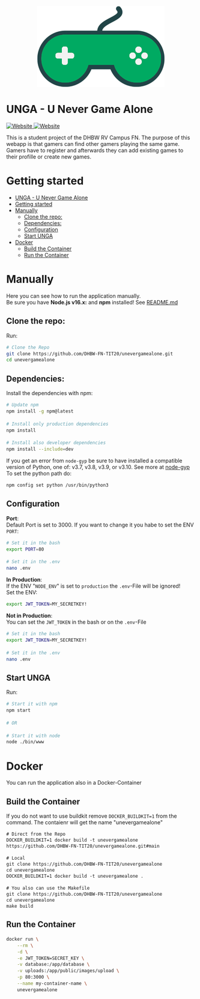 <p align="center">
  <img src="public/images/UNeverGameAloneLogo.png" alt="Logog"/>
</p>

# UNGA - U Never Game Alone 
[![Website](https://img.shields.io/website?down_message=Offline&label=Demo&up_message=Online&url=https%3A%2F%2Funevergamealone.ddnss.de) ](https://unevergamealone.ddnss.de) [![Website](https://img.shields.io/website?down_message=Offline&label=Docs&up_message=Online&url=https%3A%2F%2Fdhbw-fn-tit20.github.io%2Funevergamealone%2F)](https://dhbw-fn-tit20.github.io/unevergamealone/)

This is a student project of the DHBW RV Campus FN. The purpose of this webapp is that gamers can find other gamers playing the same game. Gamers have to register and afterwards they can add existing games to their profille or create new games.

# Getting started
- [UNGA - U Never Game Alone](#unga---u-never-game-alone)
- [Getting started](#getting-started)
- [Manually](#manually)
  - [Clone the repo:](#clone-the-repo)
  - [Dependencies:](#dependencies)
  - [Configuration](#configuration)
  - [Start UNGA](#start-unga)
- [Docker](#docker)
  - [Build the Container](#build-the-container)
  - [Run the Container](#run-the-container)
# Manually
Here you can see how to run the application manually.<br />
Be sure you have **Node.js v16.x:** and **npm** installed! See [README.md](https://github.com/nodesource/distributions/blob/master/README.md)

## Clone the repo:
Run:
```bash
# Clone the Repo
git clone https://github.com/DHBW-FN-TIT20/unevergamealone.git
cd unevergamealone
```
## Dependencies:
Install the dependencies with npm:
```bash
# Update npm
npm install -g npm@latest

# Install only production dependencies
npm install

# Install also developer dependencies
npm install --include=dev
```

If you get an error from `node-gyp` be sure to have installed a compatible version of Python, one of: v3.7, v3.8, v3.9, or v3.10. See more at [node-gyp](https://github.com/nodejs/node-gyp#configuring-python-dependency)<br/> To set the python path do:
```bash
npm config set python /usr/bin/python3
```

## Configuration
**Port**: <br/>
Default Port is set to 3000. If you want to change it you habe to set the ENV `PORT`:
```bash
# Set it in the bash
export PORT=80

# Set it in the .env
nano .env
```

**In Production**: <br/>
If the ENV "`NODE_ENV`" is set to `production` the `.env`-File will be ignored!<br />
Set the ENV:
```bash
export JWT_TOKEN=MY_SECRETKEY!
```

**Not in Production**: <br/>
You can set the `JWT_TOKEN` in the bash or on the `.env`-File
```bash
# Set it in the bash
export JWT_TOKEN=MY_SECRETKEY!

# Set it in the .env
nano .env
```

## Start UNGA
Run:
```bash
# Start it with npm
npm start

# OR

# Start it with node
node ./bin/www
```

# Docker
You can run the application also in a Docker-Container

## Build the Container
If you do not want to use buildkit remove `DOCKER_BUILDKIT=1` from the command. The contaienr will get the name "unevergamealone"
```shell
# Direct from the Repo
DOCKER_BUILDKIT=1 docker build -t unevergamealone https://github.com/DHBW-FN-TIT20/unevergamealone.git#main

# Local
git clone https://github.com/DHBW-FN-TIT20/unevergamealone
cd unevergamealone
DOCKER_BUILDKIT=1 docker build -t unevergamealone .

# You also can use the Makefile
git clone https://github.com/DHBW-FN-TIT20/unevergamealone
cd unevergamealone
make build
```

## Run the Container
```bash
docker run \
    --rm \
    -d \
    -e JWT_TOKEN=SECRET_KEY \
    -v database:/app/database \
    -v uploads:/app/public/images/upload \
    -p 80:3000 \
    --name my-container-name \
    unevergamealone
```

